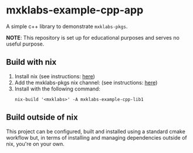 # mxklabs-example-cpp-app

A simple c++ library to demonstrate `mxklabs-pkgs`.

**NOTE**: This repository is set up for educational purposes and serves no useful purpose.

## Build with nix

1. Install nix (see instructions: [here](https://nixos.org/download.html#nix-quick-install))
2. Add the mxklabs-pkgs nix channel: (see instructions: [here](https://github.com/mxklabs/mxklabs-pkgs))
3. Install with the following command:
   ```
   nix-build '<mxklabs>' -A mxklabs-example-cpp-lib1
   ```

## Build outside of nix

This project can be configured, built and installed using a standard cmake workflow but, in terms of installing and managing dependencies outside of nix, you're on your own.